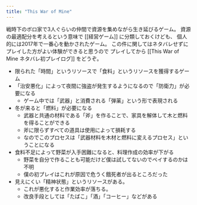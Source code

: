 ```yaml
---
title: "This War of Mine"
---
```


戦時下のボロ家で3人ぐらいの仲間で資源を集めながら生き延びるゲーム。
資源の最適配分を考えるという意味で [[経営ゲーム]] に分類しておくけども、
個人的には2017年で一番心を動かされたゲーム。
この件に関してはネタバレせずにプレイした方がよい体験ができると思うので
プレイしてから [[This War of Mine ネタバレ初プレイログ]] をどうぞ。

- 限られた「時間」というリソースで「食料」というリソースを獲得するゲーム
- 「治安悪化」によって夜間に強盗が発生するようになるので「防衛力」が必要になる
    - ゲーム中では「武器」と消費される「弾薬」という形で表現される
- 冬が来ると「燃料」が必要になる
    - 武器と共通の材料である「斧」を作ることで、家具を解体して木と燃料を得ることができる
    - 斧に限らずすべての道具は使用によって損耗する
    - なのでこのプロセスは「武器材料を木材と燃料に変えるプロセス」ということになる
- 食料不足によって野菜が入手困難になると、料理作成の効率が下がる
    - 野菜を自分で作ることも可能だけど僕は試してないのでペイするのかは不明
    - 僕の初プレイはこれが原因で危うく餓死者が出るところだった
- 見えにくい「精神状態」というリソースがある。
    - これが悪化すると作業効率が落ちる。
    - 改良手段としては「たばこ」「酒」「コーヒー」などがある
